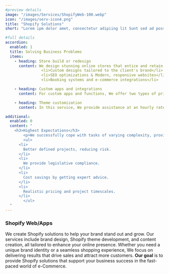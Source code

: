 ```yaml
---
#preview details
image: "/images/Services/ShopifyWeb-100.webp"
icon: "/images/serv-icon4.png"
title: "Shopify Solutions"
short: "Lorem ipm dolor amet, consectetur adipiing lit Sunt sed ad possimus ils magnam maores."

#full details
accordion:
  enabled: 1
  title: Solving Business Problems
  items:
    - heading: Store build or redesign
      content: We design stunning online stores that entice and retain customers. Whether you're launching a new or revamping an existing e-commerce platform, We guarantee a visually captivating and user-friendly experience. Here's what We offer,<br></br>
                <li>Custom designs tailored to the client's brand</li> 
                <li>SEO optimizations & Modern, responsive websites</li>
                <li>Booking systems and e-commerce integrations</li>

    - heading: Custom apps and integrations
      content: For custom apps and functions, We offer two types of pricing, hourly rates or a full quote for the entire app or function. We are flexible to accommodate any requirements you have. All we need is the UI/UX input from your end. Additionally, some apps may incur additional monthly charges due to server management.

    - heading: Theme customization
      content: In this service, We provide assistance at an hourly rate. For both theme liquid editing and adding JavaScript functions.           

additional:
  enabled: 0
  content: "
    <h3>Highest Expectations</h3>
		<p>We successfully cope with tasks of varying complexity, provide longterm guarantees and regularly master new technologies. Our portfolio includes <span style='text-decoration: underline;'>dozens of successfully</span> completed projects of houses of different stores, with high–quality finishes and good repairs.</p>
		<ul>
      <li>
        Better defined projects, reducing risk.
      </li>
      <li>
        We provide legislative compliance.
      </li>
      <li>
        Cost savings by getting expert advice.
      </li>
      <li>
        Realistic pricing and project timescales.
      </li>
		</ul>
  "
---
```


### Shopify Web/Apps

We create Shopify solutions to help your brand stand out and grow.
Our services include brand design, Shopify theme development,
and content creation, all tailored to enhance your online presence.
Whether you need a unique brand identity or a seamless shopping
experience, We focus on delivering results that drive sales and attract
more customers. **Our goal** is to provide Shopify solutions that
support your business success in the fast-paced world of e-Commerce.
